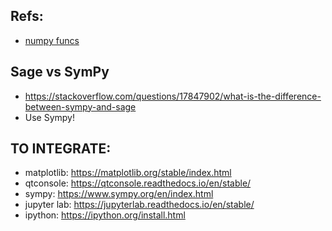 ## Refs:

* [numpy funcs](https://numpy.org/doc/stable/user/quickstart.html#functions-and-methods-overview)

## Sage vs SymPy

* https://stackoverflow.com/questions/17847902/what-is-the-difference-between-sympy-and-sage
* Use Sympy!

## TO INTEGRATE:
* matplotlib: https://matplotlib.org/stable/index.html
* qtconsole: https://qtconsole.readthedocs.io/en/stable/
* sympy: https://www.sympy.org/en/index.html
* jupyter lab: https://jupyterlab.readthedocs.io/en/stable/
* ipython: https://ipython.org/install.html